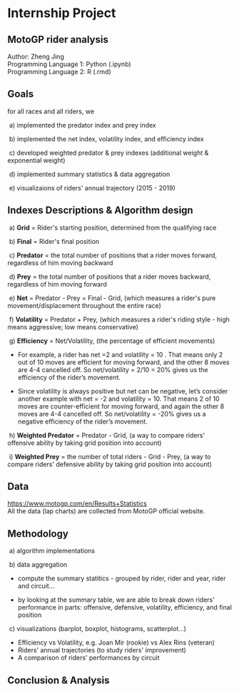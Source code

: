 # Internship Project <br>
## MotoGP rider analysis

Author: Zheng Jing <br>
Programming Language 1: Python (.ipynb) <br>
Programming Language 2: R (.rmd) <br>

## Goals

for all races and all riders, we

​ a) implemented the predator index and prey index

​ b) implemented the net index, volatility index, and efficiency index

​ c) developed weighted predator & prey indexes (additional weight & exponential weight)

​ d) implemented summary statistics & data aggregation

​ e) visualizaions of riders' annual trajectory (2015 - 2019)

## Indexes Descriptions & Algorithm design


​ a) **Grid** = Rider's starting position, determined from the qualifying race

​ b) **Final** = Rider's final position

​ c) **Predator** = the total number of positions that a rider moves forward, regardless of him moving backward

​ d) **Prey** = the total number of positions that a rider moves backward, regardless of him moving forward

​ e) **Net** = Predator - Prey = Final - Grid, (which measures a rider's pure movement/displacement throughout the entire race)

​ f) **Volatility** = Predator + Prey, (which measures a rider's riding style - high means aggressive; low means conservative)

​ g) **Efficiency** = Net/Volatility, (the percentage of efficient movements)

- For example, a rider has net =2 and volatility = 10 . That means only 2 out of 10 moves are efficient for moving forward, and the other 8 moves are 4-4 cancelled off. So net/volatility = 2/10 = 20% gives us the efficiency of the rider’s movement.

- Since volatility is always positive but net can be negative, let’s consider another example with net = -2 and volatility = 10. That means 2 of 10 moves are counter-efficient for moving forward, and again the other 8 moves are 4-4 cancelled off. So net/volatility = -20% gives us a negative efficiency of the rider’s movement.

​ h) **Weighted Predator** = Predator - Grid, (a way to compare riders' offensive ability by taking grid position into account)

​ i) **Weighted Prey** = the number of total riders - Grid - Prey, (a way to compare riders' defensive ability by taking grid position into account)


## Data
https://www.motogp.com/en/Results+Statistics <br>
All the data (lap charts) are collected from MotoGP official website. <br>


## Methodology

​ a) algorithm implementations

​ b) data aggregation <br>

- compute the summary statitics - grouped by rider, rider and year, rider and circuit...

- by looking at the summary table, we are able to break down riders' performance in parts: offensive, defensive, volatility, efficiency, and final position

​ c) visualizations (barplot, boxplot, histograms, scatterplot...) <br>
 
- Efficiency vs Volatility, e.g. Joan Mir (rookie) vs Alex Rins (veteran) <br>
- Riders' annual trajectories (to study riders' improvement)
- A comparison of riders' performances by circuit <br>

## Conclusion & Analysis
